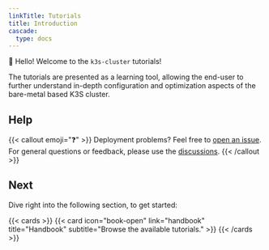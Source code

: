 ```yaml
---
linkTitle: Tutorials
title: Introduction
cascade:
  type: docs
---
```


👋 Hello! Welcome to the `k3s-cluster` tutorials!

The tutorials are presented as a learning tool, allowing the end-user to further understand in-depth configuration and optimization aspects of the bare-metal based K3S cluster.

<!--more-->

## Help

{{< callout emoji="❓" >}}
  Deployment problems? Feel free to [open an issue](https://github.com/axivo/k3s-cluster/issues). For general questions or feedback, please use the [discussions](https://github.com/axivo/k3s-cluster/discussions).
{{< /callout >}}

## Next

Dive right into the following section, to get started:

{{< cards >}}
  {{< card icon="book-open" link="handbook" title="Handbook" subtitle="Browse the available tutorials." >}}
{{< /cards >}}
